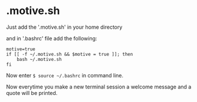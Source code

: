 
# .motive.sh

Just add the '.motive.sh' in your home directory

and in '.bashrc' file add the following:

```
motive=true
if [[ -f ~/.motive.sh && $motive = true ]]; then
	bash ~/.motive.sh
fi
```

Now enter ```$ source ~/.bashrc``` in command line.

Now everytime you make a new terminal session a welcome message and a quote will be printed.
